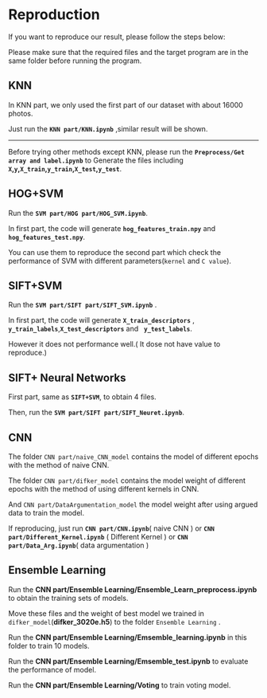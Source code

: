 # Reproduction

If you want to reproduce our result, please follow the steps below:

Please make sure that the required files and the target program are in the same folder before running the program.

## KNN

In KNN part, we only used the first part of our dataset with about 16000 photos.

Just run the **`KNN part/KNN.ipynb`** ,similar result will be shown.



---



Before trying other methods except KNN, please run the **`Preprocess/Get array and label.ipynb`** to Generate the files including **`X`,`y`,`X_train`,`y_train`,`X_test`,`y_test`**.

## HOG+SVM

Run the **`SVM part/HOG part/HOG_SVM.ipynb`**.

In first part, the code will generate **`hog_features_train.npy`** and **` hog_features_test.npy`**.

You can use them to reproduce the second part which check the performance of SVM with different parameters(`kernel` and `C value`).

## SIFT+SVM

Run the **`SVM part/SIFT part/SIFT_SVM.ipynb`** .

In first part, the code will generate **`X_train_descriptors`** , **` y_train_labels`**,**`X_test_descriptors`** and **` y_test_labels`**.

However it does not performance well.( It dose not have value to reproduce.)

## SIFT+ Neural Networks

First part, same as **`SIFT+SVM`**, to obtain 4 files.

Then, run the **`SVM part/SIFT part/SIFT_Neuret.ipynb`**.



## CNN

The folder `CNN part/naive_CNN_model` contains the model of different epochs with the method of naive CNN.

The folder `CNN part/difker_model` contains the model weight of different epochs with the method of using different kernels in CNN.

And  `CNN part/DataArgumentation_model` the model weight after using argued data to train the model.

If reproducing, just run **`CNN part/CNN.ipynb`**( naive CNN ) or  **`CNN part/Different_Kernel.ipynb`** ( Different Kernel ) or **`CNN part/Data_Arg.ipynb`**( data argumentation )

## Ensemble Learning

Run the **CNN part/Ensemble Learning/Ensemble_Learn_preprocess.ipynb** to obtain the training sets of models.

Move these files and the weight of best model we trained in `difker_model`(**difker_3020e.h5**) to the folder `Ensemble Learning` .

Run the  **CNN part/Ensemble Learning/Emsemble_learning.ipynb** in this folder to train 10 models.

Run the **CNN part/Ensemble Learning/Emsemble_test.ipynb** to evaluate the performance of model.

Run the **CNN part/Ensemble Learning/Voting** to train voting model.